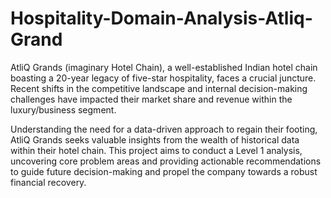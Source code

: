 # Hospitality-Domain-Analysis-Atliq-Grand

AtliQ Grands (imaginary Hotel Chain), a well-established Indian hotel chain boasting a 20-year legacy of five-star hospitality, faces a crucial juncture. Recent shifts in the competitive landscape and internal decision-making challenges have impacted their market share and revenue within the luxury/business segment.

Understanding the need for a data-driven approach to regain their footing, AtliQ Grands seeks valuable insights from the wealth of historical data within their hotel chain. This project aims to conduct a Level 1 analysis, uncovering core problem areas and providing actionable recommendations to guide future decision-making and propel the company towards a robust financial recovery.
